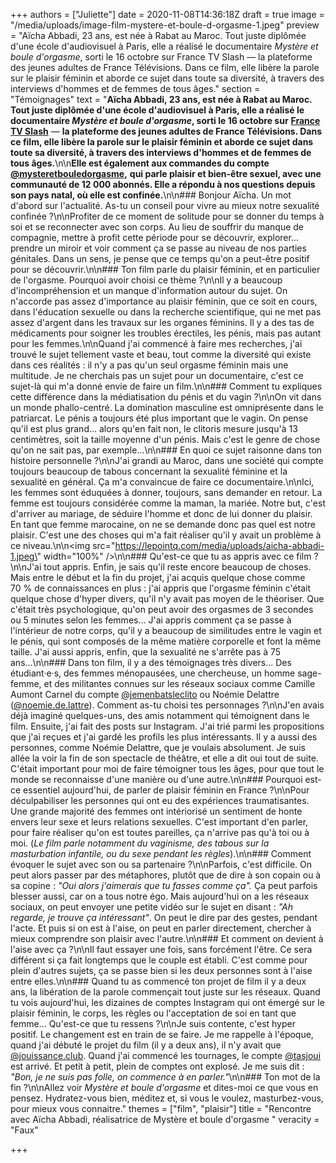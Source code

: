 +++
authors = ["Juliette"]
date = 2020-11-08T14:36:18Z
draft = true
image = "/media/uploads/image-film-mystere-et-boule-d-orgasme-1.jpeg"
preview = "Aïcha Abbadi, 23 ans, est née à Rabat au Maroc. Tout juste diplômée d'une école d'audiovisuel à Paris, elle a réalisé le documentaire _Mystère et boule d'orgasme_, sorti le 16 octobre sur France TV Slash — la plateforme des jeunes adultes de France Télévisions. Dans ce film, elle libère la parole sur le plaisir féminin et aborde ce sujet dans toute sa diversité, à travers des interviews d'hommes et de femmes de tous âges."
section = "Témoignages"
text = "**Aïcha Abbadi, 23 ans, est née à Rabat au Maroc. Tout juste diplômée d'une école d'audiovisuel à Paris, elle a réalisé le documentaire _Mystère et boule d'orgasme_, sorti le 16 octobre sur** [**France TV Slash**](https://www.france.tv/slash/mystere-et-boule-d-orgasme/2043045-emission-du-vendredi-16-octobre-2020.html) — **la plateforme des jeunes adultes de France Télévisions. Dans ce film, elle libère la parole sur le plaisir féminin et aborde ce sujet dans toute sa diversité, à travers des interviews d'hommes et de femmes de tous âges.**\n\n**Elle est également aux commandes du compte** [**@mysteretbouledorgasme**](https://www.instagram.com/mysteretbouledorgasme/)**,** **qui parle plaisir et bien-être sexuel, avec une communauté de 12 000 abonnés. Elle a répondu à nos questions depuis son pays natal, où elle est confinée.**\n\n### Bonjour Aïcha. Un mot d'abord sur l'actualité. As-tu un conseil pour vivre au mieux notre sexualité confinée ?\n\nProfiter de ce moment de solitude pour se donner du temps à soi et se reconnecter avec son corps. Au lieu de souffrir du manque de compagnie, mettre à profit cette période pour se découvrir, explorer... prendre un miroir et voir comment ça se passe au niveau de nos parties génitales. Dans un sens, je pense que ce temps qu'on a peut-être positif pour se découvrir.\n\n### Ton film parle du plaisir féminin, et en particulier de l'orgasme. Pourquoi avoir choisi ce thème ?\n\nIl y a beaucoup d'incompréhension et un manque d'information autour du sujet. On n'accorde pas assez d'importance au plaisir féminin, que ce soit en cours, dans l'éducation sexuelle ou dans la recherche scientifique, qui ne met pas assez d'argent dans les travaux sur les organes féminins. Il y a des tas de médicaments pour soigner les troubles érectiles, les pénis, mais pas autant pour les femmes.\n\nQuand j'ai commencé à faire mes recherches, j'ai trouvé le sujet tellement vaste et beau, tout comme la diversité qui existe dans ces réalités : il n'y a pas qu'un seul orgasme féminin mais une multitude. Je ne cherchais pas un sujet pour un documentaire, c'est ce sujet-là qui m'a donné envie de faire un film.\n\n### Comment tu expliques cette différence dans la médiatisation du pénis et du vagin ?\n\nOn vit dans un monde phallo-centré. La domination masculine est omniprésente dans le patriarcat. Le pénis a toujours été plus important que le vagin. On pense qu'il est plus grand... alors qu'en fait non, le clitoris mesure jusqu'à 13 centimètres, soit la taille moyenne d'un pénis. Mais c'est le genre de chose qu'on ne sait pas, par exemple...\n\n### En quoi ce sujet raisonne dans ton histoire personnelle ?\n\nJ'ai grandi au Maroc, dans une société qui compte toujours beaucoup de tabous concernant la sexualité féminine et la sexualité en général. Ça m'a convaincue de faire ce documentaire.\n\nIci, les femmes sont éduquées à donner, toujours, sans demander en retour. La femme est  toujours considérée comme la maman, la mariée. Notre but, c'est d'arriver au mariage, de séduire l'homme et donc de lui donner du plaisir. En tant que femme marocaine, on ne se demande donc pas quel est notre plaisir. C'est une des choses qui m'a fait réaliser qu'il y avait un problème à ce niveau.\n\n<img src=\"https://lepointq.com/media/uploads/aicha-abbadi-1.jpeg\" width=\"100%\" />\n\n### Qu'est-ce que tu as appris avec ce film ?\n\nJ'ai tout appris. Enfin, je sais qu'il reste encore beaucoup de choses. Mais entre le début et la fin du projet, j'ai acquis quelque chose comme 70 % de connaissances en plus : j'ai appris que l'orgasme féminin c'était quelque chose d'hyper divers, qu'il n'y avait pas moyen de le théoriser. Que c'était très psychologique, qu'on peut avoir des orgasmes de 3 secondes ou 5 minutes selon les femmes... J'ai appris comment ça se passe à l'intérieur de notre corps, qu'il y a beaucoup de similitudes entre le vagin et le pénis, qui sont composés de la même matière corporelle et font la même taille. J'ai aussi appris, enfin, que la sexualité ne s'arrête pas à 75 ans...\n\n### Dans ton film, il y a des témoignages très divers... Des étudiant·e·s, des femmes ménopausées, une chercheuse, un homme sage-femme, et des militantes connues sur les réseaux sociaux comme Camille Aumont Carnel du compte [@jemenbatsleclito](https://www.instagram.com/jemenbatsleclito/) ou Noémie Delattre ([@noemie.de.lattre](https://www.instagram.com/noemie.de.lattre/)). Comment as-tu choisi tes personnages ?\n\nJ'en avais déjà imaginé quelques-uns, des amis notamment qui témoignent dans le film. Ensuite, j'ai fait des posts sur Instagram. J'ai trié parmi les propositions que j'ai reçues et j'ai gardé les profils les plus intéressants. Il y a aussi des personnes, comme Noémie Delattre, que je voulais absolument. Je suis allée la voir la fin de son spectacle de théâtre, et elle a dit oui tout de suite. C'était important pour moi de faire témoigner tous les âges, pour que tout le monde se reconnaisse d'une manière ou d'une autre.\n\n### Pourquoi est-ce essentiel aujourd'hui, de parler de plaisir féminin en France ?\n\nPour déculpabiliser les personnes qui ont eu des expériences traumatisantes. Une grande majorité des femmes ont intériorisé un sentiment de honte envers leur sexe et leurs relations sexuelles. C'est important d'en parler, pour faire réaliser qu'on est toutes pareilles, ça n'arrive pas qu'à toi ou à moi. (_Le film parle notamment du vaginisme, des tabous sur la masturbation infantile, ou du sexe pendant les règles_).\n\n### Comment évoquer le sujet avec son ou sa partenaire ?\n\nParfois, c'est difficile. On peut alors passer par des métaphores, plutôt que de dire à son copain ou à sa copine : _\"Oui alors j'aimerais que tu fasses comme ça\"._ Ça peut parfois blesser aussi, car on a tous notre égo. Mais aujourd'hui on a les réseaux sociaux, on peut envoyer une petite vidéo sur le sujet en disant : _\"Ah regarde, je trouve ça intéressant\"_. On peut le dire par des gestes, pendant l'acte. Et puis si on est à l'aise, on peut en parler directement, chercher à mieux comprendre son plaisir avec l'autre.\n\n### Et comment on devient à l'aise avec ça ?\n\nIl faut essayer une fois, sans forcément l'être. Ce sera différent si ça fait longtemps que le couple est établi. C'est comme pour plein d'autres sujets, ça se passe bien si les deux personnes sont à l'aise entre elles.\n\n### Quand tu as commencé ton projet de film il y a deux ans, la libération de la parole commençait tout juste sur les réseaux. Quand tu vois aujourd'hui, les dizaines de comptes Instagram qui ont émergé sur le plaisir féminin, le corps, les règles ou l'acceptation de soi en tant que femme... Qu'est-ce que tu ressens ?\n\nJe suis contente, c'est hyper positif. Le changement est en train de se faire. Je me rappelle à l'époque, quand j'ai débuté le projet du film (il y a deux ans), il n'y avait que [@jouissance.club](https://www.instagram.com/jouissance.club/). Quand j'ai commencé les tournages, le compte [@tasjoui](https://www.instagram.com/tasjoui/)  est arrivé. Et petit à petit, plein de comptes ont explosé. Je me suis dit : _\"Bon, je ne suis pas folle, on commence à en parler.\"_\n\n### Ton mot de la fin ?\n\nAllez voir _Mystère et boule d'orgasme_ et dites-moi ce que vous en pensez. Hydratez-vous bien, méditez et, si vous le voulez, masturbez-vous, pour mieux vous connaitre."
themes = ["film", "plaisir"]
title = "Rencontre avec Aïcha Abbadi, réalisatrice de Mystère et boule d'orgasme "
veracity = "Faux"

+++

